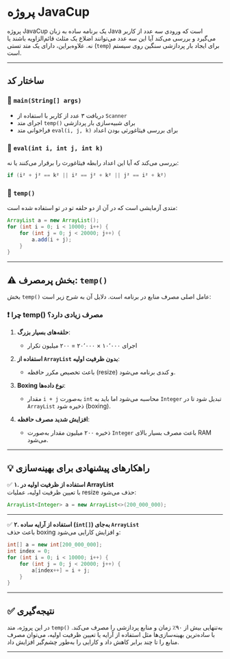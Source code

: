 #  پروژه JavaCup

پروژه JavaCup یک برنامه ساده به زبان Java است که ورودی سه عدد از کاربر می‌گیرد و بررسی می‌کند آیا این سه عدد می‌توانند اضلاع یک مثلث قائم‌الزاویه باشند یا نه. علاوه‌براین، دارای یک متد تستی (`temp`) برای ایجاد بار پردازشی سنگین روی سیستم است.

---

##  ساختار کد

### 🔹 `main(String[] args)`
- دریافت ۳ عدد از کاربر با استفاده از `Scanner`
- اجرای متد `temp()` برای شبیه‌سازی بار پردازشی
- فراخوانی متد `eval(i, j, k)` برای بررسی فیثاغورثی بودن اعداد

### 🔹 `eval(int i, int j, int k)`
بررسی می‌کند که آیا این اعداد رابطه فیثاغورث را برقرار می‌کنند یا نه:
```java
if (i² + j² == k² || i² == j² + k² || j² == i² + k²)
```

### 🔹 `temp()`
متدی آزمایشی است که در آن از دو حلقه تو در تو استفاده شده است:
```java
ArrayList a = new ArrayList();
for (int i = 0; i < 10000; i++) {
    for (int j = 0; j < 20000; j++) {
        a.add(i + j);
    }
}
```

---

## ⚠️ بخش پرمصرف: `temp()`

بخش `temp()` عامل اصلی مصرف منابع در برنامه است. دلایل آن به شرح زیر است:

### ❗ چرا temp() مصرف زیادی دارد؟

1. **حلقه‌های بسیار بزرگ**:
   - اجرای ۱۰٬۰۰۰ × ۲۰٬۰۰۰ = ۲۰۰ میلیون تکرار

2. **استفاده از `ArrayList` بدون ظرفیت اولیه**:
   - باعث تخصیص مکرر حافظه (resize) و کندی برنامه می‌شود.

3. **Boxing نوع داده‌ها**:
   - مقدار `i + j` به‌صورت `int` محاسبه می‌شود اما باید به `Integer` تبدیل شود تا در `ArrayList` ذخیره شود (boxing).

4. **افزایش شدید مصرف حافظه**:
   - ذخیره ۲۰۰ میلیون مقدار به‌صورت `Integer` باعث مصرف بسیار بالای RAM می‌شود.

---

## 💡 راهکارهای پیشنهادی برای بهینه‌سازی

✅ **۱. استفاده از ظرفیت اولیه در ArrayList**  
با تعیین ظرفیت اولیه، عملیات resize حذف می‌شود:
```java
ArrayList<Integer> a = new ArrayList<>(200_000_000);
```

---

✅ **۲. استفاده از آرایه ساده (`int[]`) به‌جای `ArrayList`**  
باعث حذف boxing و افزایش کارایی می‌شود:
```java
int[] a = new int[200_000_000];
int index = 0;
for (int i = 0; i < 10000; i++) {
    for (int j = 0; j < 20000; j++) {
        a[index++] = i + j;
    }
}
```



---

## ✅ نتیجه‌گیری

در این پروژه، متد `temp()` به‌تنهایی بیش از ۹۰٪ زمان و منابع پردازشی را مصرف می‌کند. با ساده‌ترین بهینه‌سازی‌ها مثل استفاده از آرایه یا تعیین ظرفیت اولیه، می‌توان مصرف منابع را تا چند برابر کاهش داد و کارایی را به‌طور چشم‌گیر افزایش داد.

---



